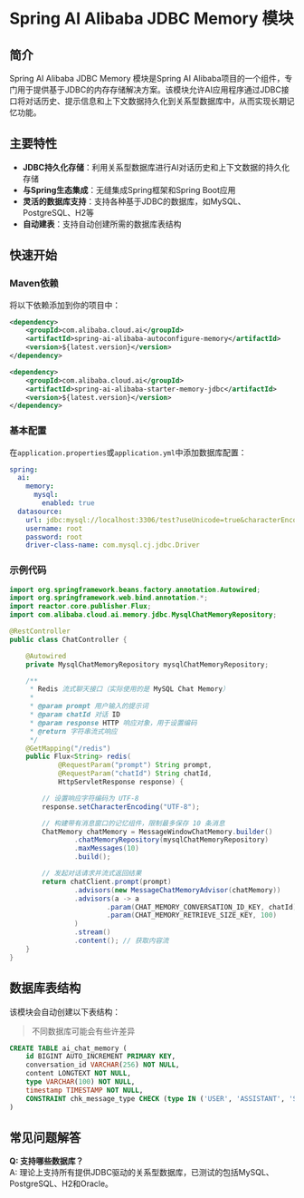 # Spring AI Alibaba JDBC Memory 模块

## 简介

Spring AI Alibaba JDBC Memory 模块是Spring AI Alibaba项目的一个组件，专门用于提供基于JDBC的内存存储解决方案。该模块允许AI应用程序通过JDBC接口将对话历史、提示信息和上下文数据持久化到关系型数据库中，从而实现长期记忆功能。

## 主要特性

- **JDBC持久化存储**：利用关系型数据库进行AI对话历史和上下文数据的持久化存储
- **与Spring生态集成**：无缝集成Spring框架和Spring Boot应用
- **灵活的数据库支持**：支持各种基于JDBC的数据库，如MySQL、PostgreSQL、H2等
- **自动建表**：支持自动创建所需的数据库表结构

## 快速开始

### Maven依赖

将以下依赖添加到你的项目中：

```xml
<dependency>
    <groupId>com.alibaba.cloud.ai</groupId>
    <artifactId>spring-ai-alibaba-autoconfigure-memory</artifactId>
    <version>${latest.version}</version>
</dependency>

<dependency>
    <groupId>com.alibaba.cloud.ai</groupId>
    <artifactId>spring-ai-alibaba-starter-memory-jdbc</artifactId>
    <version>${latest.version}</version>
</dependency>
```

### 基本配置

在`application.properties`或`application.yml`中添加数据库配置：

```yml
spring:
  ai:
    memory:
      mysql:
        enabled: true
  datasource:
    url: jdbc:mysql://localhost:3306/test?useUnicode=true&characterEncoding=utf-8&useSSL=false&allowPublicKeyRetrieval=true&zeroDateTimeBehavior=convertToNull&transformedBitIsBoolean=true&allowMultiQueries=true&tinyInt1isBit=false&allowLoadLocalInfile=true&allowLocalInfile=true&allowUrl
    username: root
    password: root
    driver-class-name: com.mysql.cj.jdbc.Driver
```

### 示例代码

```java
import org.springframework.beans.factory.annotation.Autowired;
import org.springframework.web.bind.annotation.*;
import reactor.core.publisher.Flux;
import com.alibaba.cloud.ai.memory.jdbc.MysqlChatMemoryRepository;

@RestController
public class ChatController {

    @Autowired
    private MysqlChatMemoryRepository mysqlChatMemoryRepository;

    /**
     * Redis 流式聊天接口（实际使用的是 MySQL Chat Memory）
     *
     * @param prompt 用户输入的提示词
     * @param chatId 对话 ID
     * @param response HTTP 响应对象，用于设置编码
     * @return 字符串流式响应
     */
    @GetMapping("/redis")
    public Flux<String> redis(
            @RequestParam("prompt") String prompt,
            @RequestParam("chatId") String chatId,
            HttpServletResponse response) {

        // 设置响应字符编码为 UTF-8
        response.setCharacterEncoding("UTF-8");

        // 构建带有消息窗口的记忆组件，限制最多保存 10 条消息
        ChatMemory chatMemory = MessageWindowChatMemory.builder()
                .chatMemoryRepository(mysqlChatMemoryRepository)
                .maxMessages(10)
                .build();

        // 发起对话请求并流式返回结果
        return chatClient.prompt(prompt)
                .advisors(new MessageChatMemoryAdvisor(chatMemory)) 
                .advisors(a -> a
                        .param(CHAT_MEMORY_CONVERSATION_ID_KEY, chatId) 
                        .param(CHAT_MEMORY_RETRIEVE_SIZE_KEY, 100)  
                )
                .stream()
                .content(); // 获取内容流
    }
}
```

## 数据库表结构

该模块会自动创建以下表结构：

> 不同数据库可能会有些许差异

```sql
CREATE TABLE ai_chat_memory (
    id BIGINT AUTO_INCREMENT PRIMARY KEY,
    conversation_id VARCHAR(256) NOT NULL,
    content LONGTEXT NOT NULL,
    type VARCHAR(100) NOT NULL,
    timestamp TIMESTAMP NOT NULL,
    CONSTRAINT chk_message_type CHECK (type IN ('USER', 'ASSISTANT', 'SYSTEM', 'TOOL'))
)
```

## 常见问题解答

**Q: 支持哪些数据库？**  
A: 理论上支持所有提供JDBC驱动的关系型数据库，已测试的包括MySQL、PostgreSQL、H2和Oracle。
